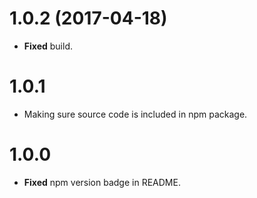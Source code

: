 # 1.0.2 (2017-04-18)

* **Fixed** build.

# 1.0.1

* Making sure source code is included in npm package.



# 1.0.0

* **Fixed** npm version badge in README.



